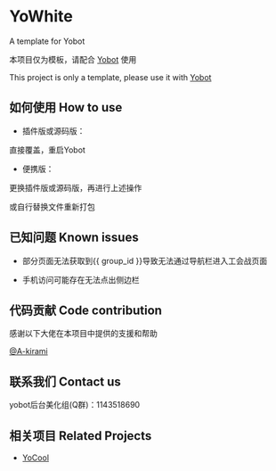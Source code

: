 # YoWhite
A template for Yobot

本项目仅为模板，请配合 [Yobot](https://github.com/pcrbot/yobot) 使用

This project is only a template, please use it with [Yobot](https://github.com/pcrbot/yobot)


## 如何使用 How to use

- 插件版或源码版：

直接覆盖，重启Yobot

- 便携版：

更换插件版或源码版，再进行上述操作

或自行替换文件重新打包

## 已知问题 Known issues

- 部分页面无法获取到{{ group_id }}导致无法通过导航栏进入工会战页面

- 手机访问可能存在无法点出侧边栏

## 代码贡献 Code contribution

感谢以下大佬在本项目中提供的支援和帮助

[@A-kirami](https://github.com/A-kirami)

## 联系我们 Contact us

yobot后台美化组(Q群)：1143518690

## 相关项目 Related Projects

- [YoCool](https://github.com/A-kirami/YoCool/)
